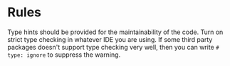 # Rules

Type hints should be provided for the maintainability of the code. Turn on strict type checking in whatever IDE you are using. If some third party packages doesn't support type checking very well, then you can write `# type: ignore` to suppress the warning.
